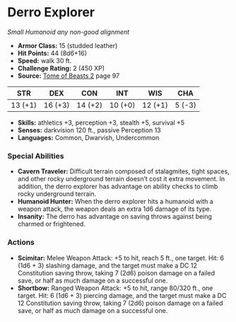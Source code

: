 # Derro Explorer

*Small* *Humanoid* *any non-good alignment*

- **Armor Class:** 15 (studded leather)
- **Hit Points:** 44 (8d6+16)
- **Speed:** walk 30 ft.
- **Challenge Rating:** 2 (450 XP)
- **Source:** [Tome of Beasts 2](https://koboldpress.com/kpstore/product/tome-of-beasts-2-for-5th-edition) page 97

| STR | DEX | CON | INT | WIS | CHA |
| --- | --- | --- | --- | --- | --- |
| 13 (+1) | 16 (+3) | 14 (+2) | 10 (+0) | 12 (+1) | 5 (-3) |

- **Skills:** athletics +3, perception +3, stealth +5, survival +5
- **Senses:** darkvision 120 ft., passive Perception 13
- **Languages:** Common, Dwarvish, Undercommon
### Special Abilities
- **Cavern Traveler:** Difficult terrain composed of stalagmites, tight spaces, and other rocky underground terrain doesn’t cost it extra movement. In addition, the derro explorer has advantage on ability checks to climb rocky underground terrain.
- **Humanoid Hunter:** When the derro explorer hits a humanoid with a weapon attack, the weapon deals an extra 1d6 damage of its type.
- **Insanity:** The derro has advantage on saving throws against being charmed or frightened.
### Actions
- **Scimitar:** Melee Weapon Attack: +5 to hit, reach 5 ft., one target. Hit: 6 (1d6 + 3) slashing damage, and the target must make a DC 12 Constitution saving throw, taking 7 (2d6) poison damage on a failed save, or half as much damage on a successful one.
- **Shortbow:** Ranged Weapon Attack: +5 to hit, range 80/320 ft., one target. Hit: 6 (1d6 + 3) piercing damage, and the target must make a DC 12 Constitution saving throw, taking 7 (2d6) poison damage on a failed save, or half as much damage on a successful one.


